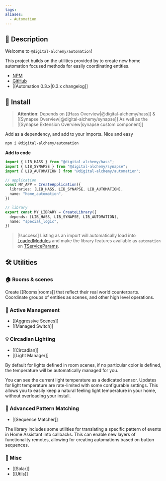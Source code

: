 ```yaml
---
tags:
aliases:
  - Automation
---
```

## 📘 Description

Welcome to `@digital-alchemy/automation`!

This project builds on the utilities provided by to create new home automation focused methods for easily coordinating entities.

- [NPM](https://www.npmjs.com/package/@digital-alchemy/automation)
- [GitHub](https://github.com/Digital-Alchemy-TS/automation)
- [[Automation 0.3.x|0.3.x changelog]]

## 💾 Install

> **Attention**:
> Depends on  [[Hass Overview|@digital-alchemy/hass]] & [[Synapse Overview|@digital-alchemy/synapse]]
> As well as the [[Synapse Extension Overview|synapse custom component]]

Add as a dependency, and add to your imports. Nice and easy
```bash
npm i @digital-alchemy/automation
```
**Add to code**
```typescript
import { LIB_HASS } from "@digital-alchemy/hass";
import { LIB_SYNAPSE } from "@digital-alchemy/synapse";
import { LIB_AUTOMATION } from "@digital-alchemy/automation";

// application
const MY_APP = CreateApplication({
  libraries: [LIB_HASS, LIB_SYNAPSE, LIB_AUTOMATION],
  name: "home_automation",
})

// library
export const MY_LIBRARY = CreateLibrary({
  depends: [LIB_HASS, LIB_SYNAPSE, LIB_AUTOMATION],
  name: "special_logic",
})
```
> [!success]
> Listing as an import will automatically load into [LoadedModules](/core/exports/LoadedModules) and make the library features available as `automation` on [TServiceParams](/core/exports/TServiceParams).

## 🛠️ Utilities
### 🏠 Rooms & scenes

Create [[Rooms|rooms]] that reflect their real world counterparts. Coordinate groups of entities as scenes, and other high level operations.

### 🔧 Active Management
- [[Aggressive Scenes]]
- [[Managed Switch]]

### 💡 Circadian Lighting
- [[Circadian]]
- [[Light Manager]]

By default for lights defined in room scenes, if no particular color is defined, the temperature will be automatically managed for you.

You can see the current light temperature as a dedicated sensor. Updates for light temperature are rate-limited with some configurable settings. This allows you to easily keep a natural feeling light temperature in your home, without overloading your install.

### 🧩 Advanced Pattern Matching
- [[Sequence Matcher]]

The library includes some utilities for translating a specific pattern of events in Home Assistant into callbacks. This can enable new layers of functionality remotes, allowing for creating automations based on button sequences.

### 🔧 Misc
- [[Solar]]
- [[Utils]]
